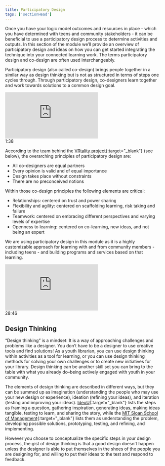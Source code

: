 ```yaml
---
title: Participatory Design
tags: ['sectionHead']
---
```


Once you have your logic model outcomes and resources in place - which you have determined with teens and community stakeholders - it can be beneficial to use a participatory design process to determine activities and outputs.  In this section of the module we’ll provide an overview of participatory design and ideas on how you can get started integrating the technique into your connected learning work. The terms participatory design and co-design are often used interchangeably.

Participatory design (also called co-design) brings people together in a similar way as design thinking but is not as structured in terms of steps one cycles through.  Through participatory design, co-designers learn together and work towards solutions to a common design goal.

<div class="callout videos" markdown="1">
<iframe src="https://www.youtube.com/embed/CyT3xDRunRM" frameborder="0" allow="autoplay; encrypted-media" allowfullscreen></iframe>
<div class="videotime">1:38</div></div>

According to the team behind the [VRtality project](https://www.vrtality.org/about/our-philosophy/){:target="_blank"} (see below), the overarching principles of participatory design are:
- All co-designers are equal partners
- Every opinion is valid and of equal importance
- Design takes place without constraints
- There are no preconceived notions

Within those co-design principles the following elements are critical:
- Relationships: centered on trust and power sharing 
- Flexibility and agility: centered on scaffolding learning, risk taking and failure
- Teamwork: centered on embracing different perspectives and varying levels of expertise
- Openness to learning: centered on co-learning, new ideas, and not being an expert

We are using participatory design in this module as it is a highly customizable approach for learning with and from community members - including teens - and building programs and services based on that learning.

<div class="callout videos" markdown="1">
<iframe src="https://www.youtube.com/embed/V0ZvpXgPWPs" frameborder="0" allow="autoplay; encrypted-media" allowfullscreen></iframe>
<div class="videotime">28:46</div></div>

## Design Thinking
“Design thinking” is a mindset: It is a way of approaching challenges and problems like a designer. You don’t have to be a designer to use creative tools and find solutions! As a youth librarian, you can use design thinking within activities as a tool for learning, or you can use design thinking methods for solving your own challenges or to create new initiatives for your library. Design thinking can be another skill set you can bring to the table with what you already do–being actively engaged with youth in your community.

The elements of design thinking are described in different ways, but they can be summed up as imagination (understanding the people who may use your new design or experience), ideation (refining your ideas), and iteration (testing and improving your ideas). [IdeoU](https://www.ideou.com/blogs/inspiration/what-is-design-thinking){:target="_blank"} lists the steps as framing a question, gathering inspiration, generating ideas, making ideas tangible, testing to learn, and sharing the story, while the [MIT Sloan School of Management](https://mitsloan.mit.edu/ideas-made-to-matter/design-thinking-explained){:target="_blank"} lists them as understanding the problem, developing possible solutions, prototyping, testing, and refining, and implementing. 

However you choose to conceptualize the specific steps in your design process, the gist of design thinking is that a good design doesn't happen unless the designer is able to put themselves in the shoes of the people you are designing for, and willing to put their ideas to the test and respond to feedback.


